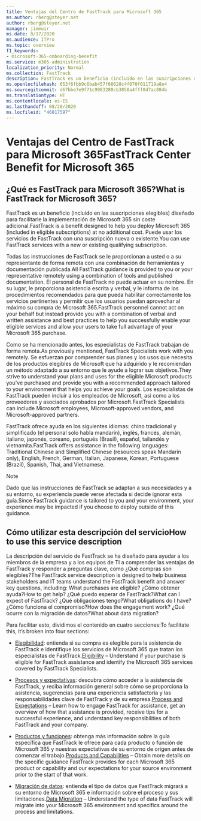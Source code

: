 ```yaml
---
title: Ventajas del Centro de FastTrack para Microsoft 365
ms.author: rberg@steyer.net
author: rberg@steyer.net
manager: jimmuir
ms.date: 8/17/2020
ms.audience: ITPro
ms.topic: overview
f1_keywords:
- microsoft-365-onboarding-benefit
ms.service: m365-administration
localization_priority: Normal
ms.collection: FastTrack
description: FastTrack es un beneficio (incluido en las suscripciones elegibles) diseñado para facilitarle la implementación de Microsoft 365 sin coste adicional. Puede usar los servicios de FastTrack con una suscripción nueva o existente.
ms.openlocfilehash: 653f6fbb9c6bab457f68628c4f070f011719a8e4
ms.sourcegitcommit: d67bbe7e9f71c9983280cb3858a4fff0d7ac884b
ms.translationtype: HT
ms.contentlocale: es-ES
ms.lasthandoff: 08/20/2020
ms.locfileid: "46817597"
---
```

# <a name="fasttrack-center-benefit-for-microsoft-365"></a><span data-ttu-id="f1d76-104">Ventajas del Centro de FastTrack para Microsoft 365</span><span class="sxs-lookup"><span data-stu-id="f1d76-104">FastTrack Center Benefit for Microsoft 365</span></span>

## <a name="what-is-fasttrack-for-microsoft-365"></a><span data-ttu-id="f1d76-105">¿Qué es FastTrack para Microsoft 365?</span><span class="sxs-lookup"><span data-stu-id="f1d76-105">What is FastTrack for Microsoft 365?</span></span>

<span data-ttu-id="f1d76-106">FastTrack es un beneficio (incluido en las suscripciones elegibles) diseñado para facilitarle la implementación de Microsoft 365 sin coste adicional.</span><span class="sxs-lookup"><span data-stu-id="f1d76-106">FastTrack is a benefit designed to help you deploy Microsoft 365 (included in eligible subscriptions) at no additional cost.</span></span> <span data-ttu-id="f1d76-107">Puede usar los servicios de FastTrack con una suscripción nueva o existente.</span><span class="sxs-lookup"><span data-stu-id="f1d76-107">You can use FastTrack services with a new or existing qualifying subscription.</span></span>

<span data-ttu-id="f1d76-108">Todas las instrucciones de FastTrack se le proporcionan a usted o a su representante de forma remota con una combinación de herramientas y documentación publicada.</span><span class="sxs-lookup"><span data-stu-id="f1d76-108">All FastTrack guidance is provided to you or your representative remotely using a combination of tools and published documentation.</span></span> <span data-ttu-id="f1d76-109">El personal de FastTrack no puede actuar en su nombre. En su lugar, le proporciona asistencia escrita y verbal, y le informa de los procedimientos recomendados para que pueda habilitar correctamente los servicios pertinentes y permitir que los usuarios puedan aprovechar al máximo su compra de Microsoft 365.</span><span class="sxs-lookup"><span data-stu-id="f1d76-109">FastTrack personnel cannot act on your behalf but instead provide you with a combination of verbal and written assistance and best practices to help you successfully enable your eligible services and allow your users to take full advantage of your Microsoft 365 purchase.</span></span>

<span data-ttu-id="f1d76-110">Como se ha mencionado antes, los especialistas de FastTrack trabajan de forma remota.</span><span class="sxs-lookup"><span data-stu-id="f1d76-110">As previously mentioned, FastTrack Specialists work with you remotely.</span></span> <span data-ttu-id="f1d76-111">Se esfuerzan por comprender sus planes y los usos que necesita de los productos elegibles de Microsoft que ha adquirido y le recomiendan un método adaptado a su entorno que le ayude a lograr sus objetivos.</span><span class="sxs-lookup"><span data-stu-id="f1d76-111">They strive to understand your plans and uses for the eligible Microsoft products you’ve purchased and provide you with a recommended approach tailored to your environment that helps you achieve your goals.</span></span> <span data-ttu-id="f1d76-112">Los especialistas de FastTrack pueden incluir a los empleados de Microsoft, así como a los proveedores y asociados aprobados por Microsoft.</span><span class="sxs-lookup"><span data-stu-id="f1d76-112">FastTrack Specialists can include Microsoft employees, Microsoft-approved vendors, and Microsoft-approved partners.</span></span>

<span data-ttu-id="f1d76-113">FastTrack ofrece ayuda en los siguientes idiomas: chino tradicional y simplificado (el personal solo habla mandarín), inglés, francés, alemán, italiano, japonés, coreano, portugués (Brasil), español, tailandés y vietnamita.</span><span class="sxs-lookup"><span data-stu-id="f1d76-113">FastTrack offers assistance in the following languages: Traditional Chinese and Simplified Chinese (resources speak Mandarin only), English, French, German, Italian, Japanese, Korean, Portuguese (Brazil), Spanish, Thai, and Vietnamese.</span></span>

> [!NOTE]
> <span data-ttu-id="f1d76-114">Dado que las instrucciones de FastTrack se adaptan a sus necesidades y a su entorno, su experiencia puede verse afectada si decide ignorar esta guía.</span><span class="sxs-lookup"><span data-stu-id="f1d76-114">Since FastTrack guidance is tailored to you and your environment, your experience may be impacted if you choose to deploy outside of this guidance.</span></span>

## <a name="how-to-use-this-service-description"></a><span data-ttu-id="f1d76-115">Cómo utilizar esta descripción del servicio</span><span class="sxs-lookup"><span data-stu-id="f1d76-115">How to use this service description</span></span>

<span data-ttu-id="f1d76-116">La descripción del servicio de FastTrack se ha diseñado para ayudar a los miembros de la empresa y a los equipos de TI a comprender las ventajas de FastTrack y responder a preguntas clave, como ¿Qué compras son elegibles?</span><span class="sxs-lookup"><span data-stu-id="f1d76-116">The FastTrack service description is designed to help business stakeholders and IT teams understand the FastTrack benefit and answer key questions, including: What purchases are eligible?</span></span> <span data-ttu-id="f1d76-117">¿Cómo obtener ayuda?</span><span class="sxs-lookup"><span data-stu-id="f1d76-117">How to get help?</span></span> <span data-ttu-id="f1d76-118">¿Qué puedo esperar de FastTrack?</span><span class="sxs-lookup"><span data-stu-id="f1d76-118">What can I expect of FastTrack?</span></span> <span data-ttu-id="f1d76-119">¿Qué obligaciones tengo?</span><span class="sxs-lookup"><span data-stu-id="f1d76-119">What obligations do I have?</span></span> <span data-ttu-id="f1d76-120">¿Cómo funciona el compromiso?</span><span class="sxs-lookup"><span data-stu-id="f1d76-120">How does the engagement work?</span></span> <span data-ttu-id="f1d76-121">¿Qué ocurre con la migración de datos?</span><span class="sxs-lookup"><span data-stu-id="f1d76-121">What about data migration?</span></span>

<span data-ttu-id="f1d76-122">Para facilitar esto, dividimos el contenido en cuatro secciones:</span><span class="sxs-lookup"><span data-stu-id="f1d76-122">To facilitate this, it’s broken into four sections:</span></span>

  - <span data-ttu-id="f1d76-123">[Elegibilidad](eligibility.md): entienda si su compra es elegible para la asistencia de FastTrack e identifique los servicios de Microsoft 365 que tratan los especialistas de FastTrack.</span><span class="sxs-lookup"><span data-stu-id="f1d76-123">[Eligibility](eligibility.md) – Understand if your purchase is eligible for FastTrack assistance and identify the Microsoft 365 services covered by FastTrack Specialists.</span></span>

  - <span data-ttu-id="f1d76-124">[Procesos y expectativas](process-and-expectations.md): descubra cómo acceder a la asistencia de FastTrack, y reciba información general sobre cómo se proporciona la asistencia, sugerencias para una experiencia satisfactoria y las responsabilidades clave de FastTrack y de su empresa.</span><span class="sxs-lookup"><span data-stu-id="f1d76-124">[Process and Expectations](process-and-expectations.md) – Learn how to engage FastTrack for assistance, get an overview of how that assistance is provided, receive tips for a successful experience, and understand key responsibilities of both FastTrack and your company.</span></span>

  - <span data-ttu-id="f1d76-125">[Productos y funciones](products-and-capabilities.md): obtenga más información sobre la guía específica que FastTrack le ofrece para cada producto o función de Microsoft 365 y nuestras expectativas de su entorno de origen antes de comenzar el trabajo.</span><span class="sxs-lookup"><span data-stu-id="f1d76-125">[Products and Capabilities](products-and-capabilities.md) – Obtain more details on the specific guidance FastTrack provides for each Microsoft 365 product or capability and our expectations for your source environment prior to the start of that work.</span></span>

  - <span data-ttu-id="f1d76-126">[Migración de datos](data-migration.md): entienda el tipo de datos que FastTrack migrará a su entorno de Microsoft 365 e información sobre el proceso y sus limitaciones.</span><span class="sxs-lookup"><span data-stu-id="f1d76-126">[Data Migration](data-migration.md) – Understand the type of data FastTrack will migrate into your Microsoft 365 environment and specifics around the process and limitations.</span></span>
